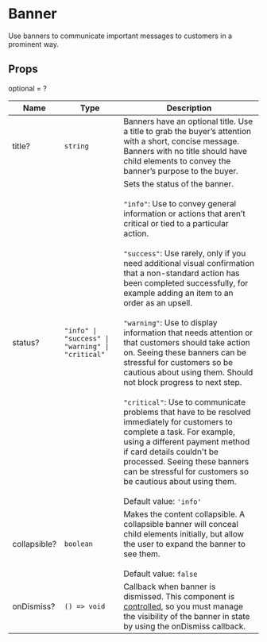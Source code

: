 # Banner

Use banners to communicate important messages to customers in a prominent way.

## Props
optional = ?

| Name | Type | Description |
| --- | --- | --- |
| title? | <code>string</code> | Banners have an optional title. Use a title to grab the buyer’s attention with a short, concise message. Banners with no title should have child elements to convey the banner’s purpose to the buyer. |
| status? | <code>"info" &#124; "success" &#124; "warning" &#124; "critical"</code> | Sets the status of the banner.<br /><br /><code>"info"</code>: Use to convey general information or actions that aren’t critical or tied to a particular action.<br /><br /><code>"success"</code>: Use rarely, only if you need additional visual confirmation that a non-standard action has been completed successfully, for example adding an item to an order as an upsell.<br /><br /><code>"warning"</code>: Use to display information that needs attention or that customers should take action on. Seeing these banners can be stressful for customers so be cautious about using them. Should not block progress to next step.<br /><br /><code>"critical"</code>: Use to communicate problems that have to be resolved immediately for customers to complete a task. For example, using a different payment method if card details couldn't be processed. Seeing these banners can be stressful for customers so be cautious about using them.<br /><br />Default value: <code>'info'</code> |
| collapsible? | <code>boolean</code> | Makes the content collapsible. A collapsible banner will conceal child elements initially, but allow the user to expand the banner to see them.<br /><br />Default value: <code>false</code> |
| onDismiss? | <code>() => void</code> | Callback when banner is dismissed. This component is [controlled](https://reactjs.org/docs/forms.html#controlled-components), so you must manage the visibility of the banner in state by using the onDismiss callback. |
